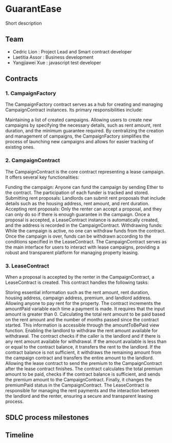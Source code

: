# GuarantEase

Short description

## Team
- Cedric Lion : Project Lead and Smart contract developer
- Laetitia Assor : Business development
- Yangjiawei Xue : javascript test developer

## Contracts

### 1. CampaignFactory

The CampaignFactory contract serves as a hub for creating and managing CampaignContract instances. Its primary responsibilities include:

Maintaining a list of created campaigns.
Allowing users to create new campaigns by specifying the necessary details, such as rent amount, rent duration, and the minimum guarantee required.
By centralizing the creation and management of campaigns, the CampaignFactory simplifies the process of launching new campaigns and allows for easier tracking of existing ones.

### 2. CampaignContract

The CampaignContract is the core contract representing a lease campaign. It offers several key functionalities:

Funding the campaign: Anyone can fund the campaign by sending Ether to the contract. The participation of each funder is tracked and stored.
Submitting rent proposals: Landlords can submit rent proposals that include details such as the housing address, rent amount, and rent duration.
Accepting rent proposals: Only the renter can accept a proposal, and they can only do so if there is enough guarantee in the campaign. Once a proposal is accepted, a LeaseContract instance is automatically created, and the address is recorded in the CampaignContract.
Withdrawing funds: While the campaign is active, no one can withdraw funds from the contract. Once the campaign is over, funds can be withdrawn according to the conditions specified in the LeaseContract.
The CampaignContract serves as the main interface for users to interact with lease campaigns, providing a robust and transparent platform for managing property leasing.

### 3. LeaseContract

When a proposal is accepted by the renter in the CampaignContract, a LeaseContract is created. This contract handles the following tasks:

Storing essential information such as the rent amount, rent duration, housing address, campaign address, premium, and landlord address.
Allowing anyone to pay rent for the property. The contract increments the amountPaid variable each time a payment is made. It requires that the input amount is greater than 0.
Calculating the total rent amount to be paid based on the rent amount and the number of months passed since the contract started. This information is accessible through the amountToBePaid view function.
Enabling the landlord to withdraw the rent amount available for withdrawal. The contract checks if the caller is the landlord and if there is any rent amount available for withdrawal. If the amount available is less than or equal to the contract balance, it transfers the rent to the landlord. If the contract balance is not sufficient, it withdraws the remaining amount from the campaign contract and transfers the entire amount to the landlord.
Allowing the lease contract to send the premium to the CampaignContract after the lease contract finishes. The contract calculates the total premium amount to be paid, checks if the contract balance is sufficient, and sends the premium amount to the CampaignContract. Finally, it changes the premiumPaid status in the CampaignContract.
The LeaseContract is responsible for managing the rent payments and the interaction between the landlord and the renter, ensuring a secure and transparent leasing process.

## SDLC process milestones

## Timeline



